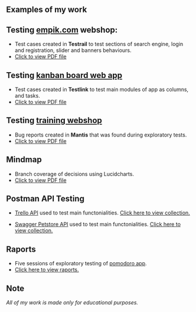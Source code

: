  ## Examples of my work

## Testing [empik.com](https://www.empik.com/) webshop:
* Test cases created in <b>Testrail</b> to test sections of search engine, login and registration, slider and banners behaviours. 
* [Click to view PDF file](https://drive.google.com/file/d/1sSbkpY4X0c7RT9hODUJMdGV82naRid3M/view?usp=sharing)

## Testing [kanban board web app](https://kanbanboard.pl/)
* Test cases created in <b>Testlink</b> to test main modules of app as columns, and tasks.
* [Click to view PDF file](https://drive.google.com/file/d/1R0FPOSKHhJYZA61XaTTxQx_gvYctdcpA/view?usp=sharing)

## Testing [training webshop](https://skleptest.pl/)
* Bug reports created in <b>Mantis</b> that was found during exploratory tests.
* [Click to view PDF file](https://drive.google.com/file/d/1IIR4TTZP-YMacSnZrjY2zgbjXSiXuCKr/view?usp=sharing)

## Mindmap
* Branch coverage of decisions using Lucidcharts.
* [Click to view PDF file](https://drive.google.com/file/d/11GAbTe--yI_2ImKqt5CpkQKkGV2zzAsq/view?usp=sharing)

## Postman API Testing
* [Trello API](http://www.trello.com) used to test main functonialities. [Click here to view collection.](https://www.postman.com/filipfedatestowanie/workspace/first-postman-workspace/collection/24861237-8f95ff25-2c3d-4208-a96b-edcdc56dee2a?action=share&creator=24861237)

* [Swagger Petstore API](https://petstore.swagger.io/) used to test main functonialities.  [Click here to view collection.](https://www.postman.com/filipfedatestowanie/workspace/first-postman-workspace/collection/24861237-a49d0948-dd00-4a4e-90d0-9952b2126ece?action=share&creator=24861237)

## Raports
* Five sessions of exploratory testing of [pomodoro app](https://testujpl.gitlab.io/pomodoro-kanban-test/). 
* [Click here to view raports.](https://drive.google.com/drive/folders/14j2qu57m0lKw5c8wCFCznnnHylbuRrcZ?usp=sharing)

## Note
<i>All of my work is made only for educational purposes.</i>
